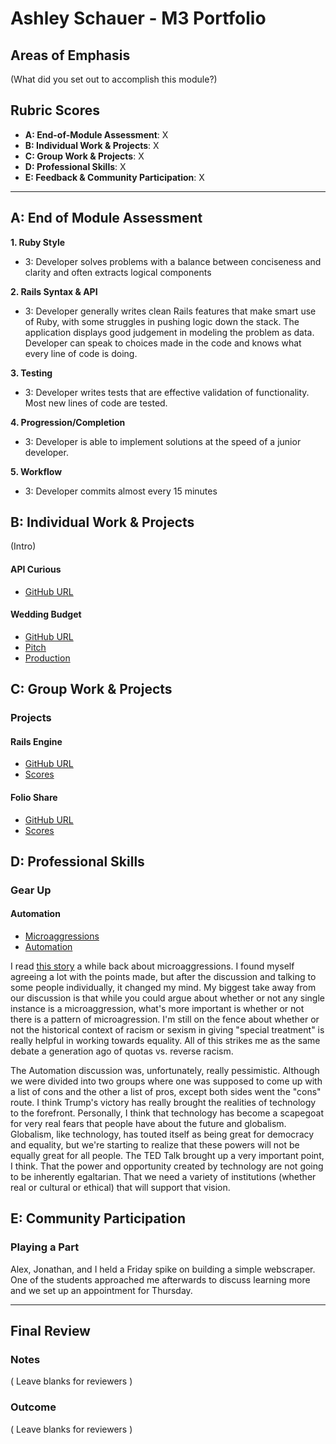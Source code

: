 # Ashley Schauer - M3 Portfolio

## Areas of Emphasis

(What did you set out to accomplish this module?)

## Rubric Scores

* **A: End-of-Module Assessment**: X
* **B: Individual Work & Projects**: X
* **C: Group Work & Projects**: X
* **D: Professional Skills**: X
* **E: Feedback & Community Participation**: X

-----------------------

## A: End of Module Assessment


**1. Ruby Style**
* 3: Developer solves problems with a balance between conciseness and clarity and often extracts logical components

**2. Rails Syntax & API**
* 3: Developer generally writes clean Rails features that make smart use of Ruby, with some struggles in pushing logic down the stack. The application displays good judgement in modeling the problem as data. Developer can speak to choices made in the code and knows what every line of code is doing.

**3. Testing**
* 3: Developer writes tests that are effective validation of functionality. Most new lines of code are tested.

**4. Progression/Completion**
* 3: Developer is able to implement solutions at the speed of a junior developer.

**5. Workflow**
* 3: Developer commits almost every 15 minutes


## B: Individual Work & Projects

(Intro)

#### API Curious

* [GitHub URL](https://github.com/AELSchauer/reddit-apicurious)

#### Wedding Budget

* [GitHub URL](https://github.com/AELSchauer/wedding-budget)
* [Pitch](https://github.com/turingschool/ruby-submissions/blob/master/1611-b/3module/personal_project/ashley.md)
* [Production](https://wedding-budget.herokuapp.com/)

## C: Group Work & Projects

### Projects

#### Rails Engine

* [GitHub URL](https://github.com/AELSchauer/turing-rails_engine_api)
* [Scores](https://github.com/turingschool/ruby-submissions/blob/master/1611-b/3module/rails_engine/alex_ashley.md)

#### Folio Share

* [GitHub URL](https://github.com/cmacaulay/folio-share)
* [Scores](https://github.com/turingschool/ruby-submissions/blob/master/1611-b/3module/cloney_island/dropbox.md)

## D: Professional Skills

### Gear Up
#### Automation

* [Microaggressions](https://github.com/turingschool/gear-up/blob/master/microaggressions_group1.md)
* [Automation](https://github.com/turingschool/gear-up/blob/master/m4_sessions/automation/session_one/five_noah_eric_nicke_laszlo.md)

I read [this story](https://www.theatlantic.com/magazine/archive/2015/09/the-coddling-of-the-american-mind/399356/) a while back about microaggressions. I found myself agreeing a lot with the points made, but after the discussion and talking to some people individually, it changed my mind. My biggest take away from our discussion is that while you could argue about whether or not any single instance is a microaggression, what's more important is whether or not there is a pattern of microagression. I'm still on the fence about whether or not the historical context of racism or sexism in giving "special treatment" is really helpful in working towards equality. All of this strikes me as the same debate a generation ago of quotas vs. reverse racism.

The Automation discussion was, unfortunately, really pessimistic. Although we were divided into two groups where one was supposed to come up with a list of cons and the other a list of pros, except both sides went the "cons" route. I think Trump's victory has really brought the realities of technology to the forefront. Personally, I think that technology has become a scapegoat for very real fears that people have about the future and globalism. Globalism, like technology, has touted itself as being great for democracy and equality, but we're starting to realize that these powers will not be equally great for all people. The TED Talk brought up a very important point, I think. That the power and opportunity created by technology are not going to be inherently egaltarian. That we need a variety of institutions (whether real or cultural or ethical) that will support that vision.

## E: Community Participation

### Playing a Part

Alex, Jonathan, and I held a Friday spike on building a simple webscraper. One of the students approached me afterwards to discuss learning more and we set up an appointment for Thursday.

------------------

## Final Review

### Notes

( Leave blanks for reviewers )

### Outcome

( Leave blanks for reviewers )
